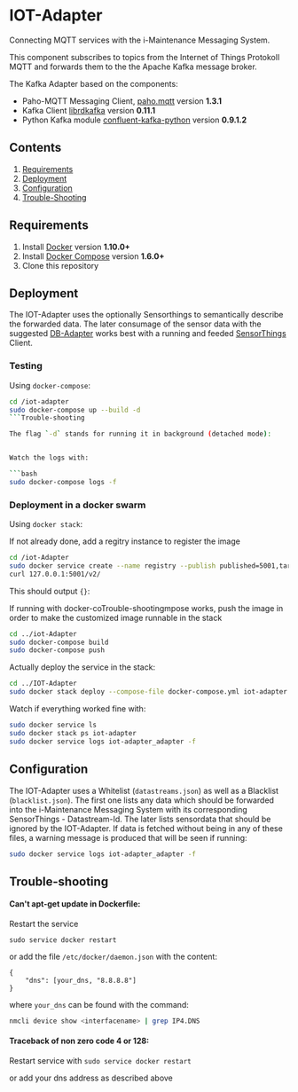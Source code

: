 # IOT-Adapter
Connecting MQTT services with the i-Maintenance Messaging System.



This component subscribes to topics from the Internet of Things Protokoll MQTT and
forwards them to the the Apache Kafka message broker.


The Kafka Adapter based on the components:
* Paho-MQTT Messaging Client, [paho.mqtt](https://pypi.python.org/pypi/paho-mqtt/1.3.1) version **1.3.1**
* Kafka Client [librdkafka](https://github.com/geeknam/docker-confluent-python) version **0.11.1**
* Python Kafka module [confluent-kafka-python](https://github.com/confluentinc/confluent-kafka-python) version **0.9.1.2**


## Contents

1. [Requirements](#requirements)
2. [Deployment](#deployment)
3. [Configuration](#configuration)
4. [Trouble-Shooting](#trouble-shooting)


## Requirements

1. Install [Docker](https://www.docker.com/community-edition#/download) version **1.10.0+**
2. Install [Docker Compose](https://docs.docker.com/compose/install/) version **1.6.0+**
3. Clone this repository


## Deployment

The IOT-Adapter uses the optionally Sensorthings to semantically describe
the forwarded data. The later consumage of the sensor data with the
suggested [DB-Adapter](https://github.com/i-maintenance/DB-Adapter/)
works best with a running and feeded [SensorThings](https://github.com/i-maintenance/SensorThingsClient)
 Client.



### Testing
Using `docker-compose`:

```bash
cd /iot-adapter
sudo docker-compose up --build -d
```Trouble-shooting

The flag `-d` stands for running it in background (detached mode):


Watch the logs with:

```bash
sudo docker-compose logs -f
```


### Deployment in a docker swarm
Using `docker stack`:

If not already done, add a regitry instance to register the image
```bash
cd /iot-Adapter
sudo docker service create --name registry --publish published=5001,target=5000 registry:2
curl 127.0.0.1:5001/v2/
```
This should output `{}`:


If running with docker-coTrouble-shootingmpose works, push the image in order to make the customized image runnable in the stack

```bash
cd ../iot-Adapter
sudo docker-compose build
sudo docker-compose push
```

Actually deploy the service in the stack:
```bash
cd ../IOT-Adapter
sudo docker stack deploy --compose-file docker-compose.yml iot-adapter
```


Watch if everything worked fine with:

```bash
sudo docker service ls
sudo docker stack ps iot-adapter
sudo docker service logs iot-adapter_adapter -f
```


## Configuration

The IOT-Adapter uses a Whitelist (`datastreams.json`) as well as a
Blacklist (`blacklist.json`). The first one lists any data which should be
forwarded into the i-Maintenance Messaging System with its corresponding
SensorThings - Datastream-Id. The later lists sensordata that should be
ignored by the IOT-Adapter. If data is fetched without being in any of
these files, a warning message is produced that will be seen if running:

```bash
sudo docker service logs iot-adapter_adapter -f
```


## Trouble-shooting

#### Can't apt-get update in Dockerfile:
Restart the service

```sudo service docker restart```

or add the file `/etc/docker/daemon.json` with the content:
```
{
    "dns": [your_dns, "8.8.8.8"]
}
```
where `your_dns` can be found with the command:

```bash
nmcli device show <interfacename> | grep IP4.DNS
```

####  Traceback of non zero code 4 or 128:

Restart service with
```sudo service docker restart```

or add your dns address as described above




